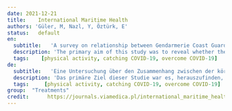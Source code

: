 ```yaml
---
date: 2021-12-21
title:    International Maritime Health  
authors: 'Güler, M, Nazl, Y, Öztürk, E'
status:   default
en:
  subtitle:   'A survey on relationship between Gendarmerie Coast Guard Academy (GCGA) students’ physical activity and COVID-19 infection'
  description: 'The primary aim of this study was to reveal whether the Gendarmerie Coast Guard Academy (GCGA) students caught and went through the coronavirus disease 2019 (COVID-19) according to their physical activity levels during the COVID-19 pandemic process. The research group of the study consisted of 332 volunteer male students studying at the GCGA. International Physical Activity Questionnaire-Short Form (IPAQ-SF) and personal information form were used as data collection tools in the study. According to students’ body mass index scores, 73.49% of the students were of normal weight. The results of the analysis, showed that 29.82% of the GCGA students had COVID-19, and 70.18% of them did not have COVID-19. It was determined that 91.92% of those who had COVID-19 had mild illness and recovered at home. According to the metabolic equivalence classification of students, a negative and significant relationship between students’ physical activity levels (inactive < minimally active < very active) and the risk of getting the positive results for COVID-19 (yes < no) and the severity of COVID-19 (in intensive care < in the hospital < mildly at home) was found. It could be said that increasing the physical activity level of students can reduce the possibility of having COVID-19 and also increase the probability of mild illness not requiring hospitalisation in those with positive COVID-19 test result.'
  tags:    [physical activity, catching COVID-19, overcome COVID-19]
de: 
  subtitle:   'Eine Untersuchung über den Zusammenhang zwischen der körperlichen Aktivität von Studenten der Gendarmerie Coast Guard Academy (GCGA) und der COVID-19-Infektion'
  description: 'Das primäre Ziel dieser Studie war es, herauszufinden, ob die Studenten der Gendarmerie Coast Guard Academy (GCGA) sich mit dem Coronavirus 2019 (COVID-19) angesteckt haben und ob sie die Pandemie durchlaufen haben, je nach dem Grad ihrer körperlichen Aktivität während des COVID-19-Prozesses. Die Untersuchungsgruppe der Studie bestand aus 332 freiwilligen männlichen Studenten, die an der GCGA studieren. Der Internationale Fragebogen zur körperlichen Aktivität (International Physical Activity Questionnaire-Short Form, IPAQ-SF) und der Fragebogen zur persönlichen Information wurden in der Studie als Datenerhebungsinstrumente verwendet. Nach den Body-Mass-Index-Werten der Schüler waren 73,49 % der Schüler normalgewichtig. Die Ergebnisse der Analyse zeigten, dass 29,82 % der GCGA-Schüler COVID-19 hatten, und 70,18 % von ihnen hatten kein COVID-19. Es wurde festgestellt, dass 91,92 % derjenigen, die COVID-19 hatten, leicht erkrankt waren und sich zu Hause erholten. Nach der metabolischen Äquivalenzklassifizierung der Studenten wurde ein negativer und signifikanter Zusammenhang zwischen dem Grad der körperlichen Aktivität der Studenten (inaktiv < minimal aktiv < sehr aktiv) und dem Risiko eines positiven Ergebnisses für COVID-19 (ja < nein) sowie dem Schweregrad von COVID-19 (auf der Intensivstation < im Krankenhaus < leicht zu Hause) festgestellt. Zu konstatieren wäre, dass eine Erhöhung des körperlichen Aktivitätsniveaus von Studenten die Möglichkeit, an COVID-19 zu erkranken, verringern und auch die Wahrscheinlichkeit einer leichten Erkrankung, die keinen Krankenhausaufenthalt erfordert, bei denjenigen mit einem positiven COVID-19-Testergebnis erhöhen kann.'
  tags:     [physical activity, catching COVID-19, overcome COVID-19]
group:  "Treatments"
credit:      https://journals.viamedica.pl/international_maritime_health/article/view/85580
---
```

